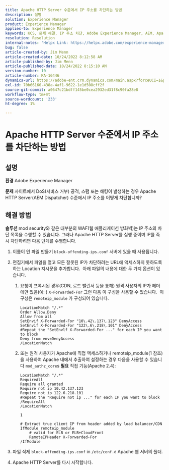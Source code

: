 ```yaml
---
title: Apache HTTP Server 수준에서 IP 주소를 차단하는 방법
description: 설명
solution: Experience Manager
product: Experience Manager
applies-to: Experience Manager
keywords: KCS, 문제 해결, IP 주소 차단, Adobe Experience Manager, AEM, Apache HTTP Server 수준
resolution: Resolution
internal-notes: 'Helpx Link: https://helpx.adobe.com/experience-manager/kb/block-ips-apache-http-server.html#remoteip_module'
bug: false
article-created-by: Jim Menn
article-created-date: 10/24/2022 8:12:58 AM
article-published-by: Jim Menn
article-published-date: 10/24/2022 8:15:10 AM
version-number: 10
article-number: KA-16446
dynamics-url: https://adobe-ent.crm.dynamics.com/main.aspx?forceUCI=1&pagetype=entityrecord&etn=knowledgearticle&id=3e9f6ba7-7353-ed11-bba2-6045bd0065f9
exl-id: 70b66160-438a-4af1-9622-1e1d508cff2f
source-git-commit: a0647c21bdff145be0cea2932ed31f8c90fa28e8
workflow-type: tm+mt
source-wordcount: '233'
ht-degree: 1%

---
```


# Apache HTTP Server 수준에서 IP 주소를 차단하는 방법

## 설명


<b>환경</b>
Adobe Experience Manager

<b>문제</b>
사이트에서 DoS(서비스 거부) 공격, 스팸 또는 해킹이 발생하는 경우 Apache HTTP Server(AEM Dispatcher) 수준에서 IP 주소를 어떻게 차단합니까?


## 해결 방법


<b>솔루션</b>
mod security와 같은 대부분의 WAF(웹 애플리케이션 방화벽)는 IP 주소의 차단 목록을 수행할 수 있습니다.
그러나 Apache HTTP Server를 실행 중이며 IP를 즉시 차단하려면 다음 단계를 수행합니다.

1. 이름이 인 파일 만들기 `block-offending-ips.conf` 서버에 있을 때 사용됩니다.
2. 편집기에서 파일을 열고 모든 잘못된 IP가 차단하려는 URL에 액세스하지 못하도록 하는 Location 지시문을 추가합니다.  아래 파일의 내용에 대한 두 가지 옵션이 있습니다.
   1. 요청이 프록시된 경우(CDN, 로드 밸런서 등을 통해) 원격 사용자의 IP가 헤더에만 있음(예: ) `X-Forwarded-For` 그런 다음 이 구성을 사용할 수 있습니다.  이 구성은 `remoteip_module` 가 구성되어 있습니다.  <br>

      ```
      LocationMatch "/.*"
      Order Allow,Deny
      Allow from all
      SetEnvif X-Forwarded-For "10\.42\.137\.123" DenyAccess
      SetEnvif X-Forwarded-For "122\.6\.218\.101" DenyAccess
      #Repeat the "SetEnvlf X-Forwarded-For ..." for each IP you want to block
      Deny from env=DenyAccess
      /LocationMatch
      ```

   2. 또는 원격 사용자가 Apache에 직접 액세스하거나 remoteip_module(1 참조)을 사용하여 Apache 내에서 추출하여 설정하는 경우 다음을 사용할 수 있습니다 `mod_authz_core`s <b>필요</b> 직접 기능(Apache 2.4):

      ```
      LocationMatch "/.*"
      RequireAll
      Require all granted
      Require not ip 10.42.137.123
      Require not ip 122.6.218.101
      #Repeat the "Require not ip ..." for each IP you want to block
      /RequireAll
      /LocationMatch
      ```

      `1`


      ```
      # Extract true client IP from header added by load balancer/CDN
      IfModule remoteip_module
          # valid for ELB or ELB+CloudFront
          RemoteIPHeader X-Forwarded-For
      /IfModule
      ```

3. 파일 삭제 `block-offending-ips.conf` in `/etc/conf.d` Apache 웹 서버의 폴더.
4. Apache HTTP Server를 다시 시작합니다.
